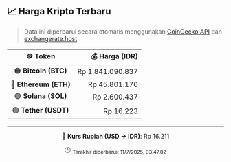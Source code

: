 

<!-- HARGA_KRIPTO -->
## 📈 Harga Kripto Terbaru

> Data ini diperbarui secara otomatis menggunakan [CoinGecko API](https://www.coingecko.com/) dan [exchangerate.host](https://exchangerate.host/)

<div align="center">

| 🪙 Token | 💰 Harga (IDR) |
|:------:|---------------:|
| 🟠 **Bitcoin (BTC)**   | Rp 1.841.090.837 |
| 🔵 **Ethereum (ETH)**  | Rp 45.801.170 |
| 🟣 **Solana (SOL)**    | Rp 2.600.437 |
| 🟢 **Tether (USDT)**   | Rp 16.223 |

---

💱 **Kurs Rupiah (USD → IDR)**: Rp 16.211

🕒 <sub>Terakhir diperbarui: 11/7/2025, 03.47.02</sub>

</div>
<!-- /HARGA_KRIPTO -->